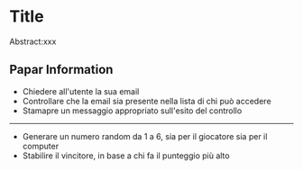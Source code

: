 Title
===
Abstract:xxx
## Papar Information
- Chiedere all'utente la sua email
- Controllare che la email sia presente nella lista di chi può accedere
- Stamapre un messaggio appropriato sull'esito del controllo
- -----
- Generare un numero random da 1 a 6, sia per il giocatore sia per il computer
- Stabilire il vincitore, in base a chi fa il punteggio più alto
